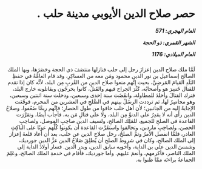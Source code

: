 <h1 dir="rtl">حصر صلاح الدين الأيوبي مدينة حلب .</h1>

<h5 dir="rtl">العام الهجري:  571

الشهر القمري: ذو الحجة

العام الميلادي: 1176</h5>

<p dir="rtl">لَمَّا ملك صلاح الدين إعزازَ رحل إلى حلب فنازلها منتصَفَ ذي الحجة وحَصَرَها، وبها الملك الصالح إسماعيل بن نور الدين محمود ومَن معه من العساكِرِ، وقد قام العامَّةُ في حفظِ البَلَدِ القيامَ المَرضِيَّ، بحيث إنَّهم منعوا صلاح الدين من القُربِ مِن البلد، لأنَّه كان إذا تقدم للقتال خَسِرَ هو وأصحابُه، كَثُرَ الجراح فيهم والقَتلُ، كانوا يخرجُون ويقاتلونه خارج البلد، فترك القتالَ وأخلدَ للمطاولة، وانقَضَت سنة إحدى وسبعين، ودخلت سنة اثنتين وسبعين، وهو محاصِرٌ لها، ثم ترددت الرسُلُ بينهم في الصُّلحِ في العشرين من المحرم، فوقَعَت الإجابةُ إليه من الجانبين؛ لأن أهل حلب خافوا من طول الحصارِ؛ فإنَّهم ربمَّا ضَعُفوا، وصلاحُ الدين رأى أنه لا يقدِرُ على الدنوِّ مِن البلد، ولا على قتالِ مَن به، فأجاب أيضًا، وتقرَّرَت القاعدة في الصلحِ للجميع، للمَلِك الصالحِ، ولسيف الدين صاحِبِ الموصل، ولصاحِبِ الحصن، ولصاحِبِ ماردين، وتحالفوا واستقَرَّت القاعدة أن يكونوا كُلُّهم عونًا على الناكِثِ الغادر، فلمَّا انفصل الأمرُ وتمَّ الصلحُ، رحل صلاح الدين عن حلب، بعد أن أعاد قلعةَ إعزاز إلى الملك الصالح، وكان في شروط الصلح أن يُطلِقَ صَلاحُ الدين عزَّ الدين جورديك، وشمسَ الدين علي بن الداية، وأخويه سابق الدين، وبدر الدين. فسار أولادُ الداية إلى الملك الناصر، فأكرمهم، وأنعمَ عليهم. وأما جورديك، فأقام في خدمةِ الملك الصالح، وعَلِمَ الجماعةُ براءتَه ممَّا ظنوا به.</p></br>
